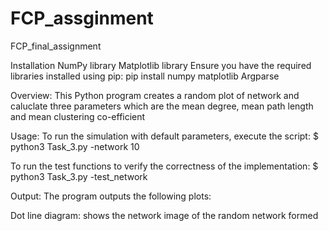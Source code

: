 # FCP_assginment
FCP_final_assignment

Installation
NumPy library
Matplotlib library
Ensure you have the required libraries installed using pip: pip install numpy matplotlib
Argparse

Overview:
This Python program creates a random plot of network and caluclate three parameters which are the mean degree, mean path length and mean clustering co-efficient

Usage:
To run the simulation with default parameters, execute the script:
$ python3 Task_3.py -network 10

To run the test functions to verify the correctness of the implementation:
$ python3 Task_3.py -test_network

Output:
The program outputs the following plots:

Dot line diagram: shows the network image of the random network formed
